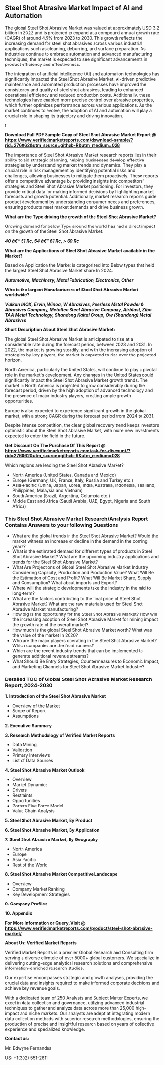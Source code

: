 <h2>Steel Shot Abrasive Market Impact of AI and Automation</h2><p>The global Steel Shot Abrasive Market was valued at approximately USD 3.2 billion in 2022 and is projected to expand at a compound annual growth rate (CAGR) of around 4.5% from 2023 to 2030. This growth reflects the increasing demand for steel shot abrasives across various industrial applications such as cleaning, deburring, and surface preparation. As industries continue to embrace automation and advanced manufacturing techniques, the market is expected to see significant advancements in product efficiency and effectiveness.</p><p>The integration of artificial intelligence (AI) and automation technologies has significantly impacted the Steel Shot Abrasive Market. AI-driven predictive maintenance and automated production processes have improved the consistency and quality of steel shot abrasives, leading to enhanced operational efficiency and reduced production costs. Additionally, these technologies have enabled more precise control over abrasive properties, which further optimizes performance across various applications. As the market continues to evolve, the adoption of AI and automation will play a crucial role in shaping its trajectory and driving innovation.</p>t</p><p id="" class=""><strong>Download Full PDF Sample Copy of Steel Shot Abrasive Market Report @ <a href="https://www.verifiedmarketreports.com/download-sample/?rid=276062&utm_source=github-R&utm_medium=028" target="_blank">https://www.verifiedmarketreports.com/download-sample/?rid=276062&utm_source=github-R&utm_medium=028</a></strong></p><p>The importance of&nbsp;Steel Shot Abrasive Market research reports lies in their ability to aid strategic planning, helping businesses develop effective strategies by understanding market trends and dynamics. They play a crucial role in risk management by identifying potential risks and challenges, allowing businesses to mitigate them proactively. These reports offer a competitive advantage by providing insights into competitors' strategies and Steel Shot Abrasive Market positioning. For investors, they provide critical data for making informed decisions by highlighting market forecasts and growth potential. Additionally, market research reports guide product development by understanding consumer needs and preferences, ensuring products meet market demands and drive business growth.</p><p><strong>What are the&nbsp;Type driving the growth of the Steel Shot Abrasive Market?</strong></p><p id="" class="">Growing demand for below Type around the world has had a direct impact on the growth of the Steel Shot Abrasive Market:</p><em><strong>40 â€“ 51 Rc, 54 â€“ 61 Rc, > 60 Rc</strong></em></p><strong>What are the&nbsp;Applications&nbsp;of Steel Shot Abrasive Market available in the Market?</strong></p><p id="" class="">Based on Application the Market is categorized into Below types that held the largest Steel Shot Abrasive Market share In 2024.</p><em><strong>Automotive, Machinery, Metal Fabrication, Electronics, Other</strong></em></p><strong>Who is the largest Manufacturers of Steel Shot Abrasive Market worldwide?</strong></p><p><em><strong>Vulkan INOX, Ervin, Winoa, W Abrasives, Peerless Metal Powder & Abrasives Company, Metaltec Steel Abrasive Company, Airblast, Zibo TAA Metal Technology, Shandong Kaitai Group, Ow (Shandong) Metal Abrasives</strong></em></p><p id="" class=""><strong>Short Description About Steel Shot Abrasive Market:</strong></p><p>The global Steel Shot Abrasive Market is anticipated to rise at a considerable rate during the forecast period, between 2023 and 2031. In 2022, the market is growing steadily, and with the increasing adoption of strategies by key players, the market is expected to rise over the projected horizon.</p><p>North America, particularly the United States, will continue to play a pivotal role in the market's development. Any changes in the United States could significantly impact the Steel Shot Abrasive Market growth trends. The market in North America is projected to grow considerably during the forecast period, driven by the high adoption of advanced technology and the presence of major industry players, creating ample growth opportunities.</p><p>Europe is also expected to experience significant growth in the global market, with a strong CAGR during the forecast period from 2024 to 2031.</p><p>Despite intense competition, the clear global recovery trend keeps investors optimistic about the Steel Shot Abrasive Market, with more new investments expected to enter the field in the future.</p><p id="" class=""><strong>Get Discount On The Purchase Of This Report @ <a href="https://www.verifiedmarketreports.com/ask-for-discount/?rid=276062&utm_source=github-R&utm_medium=028" target="_blank">https://www.verifiedmarketreports.com/ask-for-discount/?rid=276062&utm_source=github-R&utm_medium=028</a></strong></p>Which regions are leading the Steel Shot Abrasive Market?</p><ul><li>North America (United States, Canada and Mexico)</li><li>Europe (Germany, UK, France, Italy, Russia and Turkey etc.)</li><li>Asia-Pacific (China, Japan, Korea, India, Australia, Indonesia, Thailand, Philippines, Malaysia and Vietnam)</li><li>South America (Brazil, Argentina, Columbia etc.)</li><li>Middle East and Africa (Saudi Arabia, UAE, Egypt, Nigeria and South Africa)</li></ul><h3 id="" class="">This Steel Shot Abrasive Market Research/Analysis Report Contains Answers to your following Questions</h3><ul><li>What are the global trends in the Steel Shot Abrasive Market? Would the market witness an increase or decline in the demand in the coming years?</li><li>What is the estimated demand for different types of products in Steel Shot Abrasive Market? What are the upcoming industry applications and trends for the Steel Shot Abrasive Market?</li><li>What Are Projections of Global Steel Shot Abrasive Market Industry Considering Capacity, Production and Production Value? What Will Be the Estimation of Cost and Profit? What Will Be Market Share, Supply and Consumption? What about imports and Export?</li><li>Where will the strategic developments take the industry in the mid to long-term?</li><li>What are the factors contributing to the final price of Steel Shot Abrasive Market? What are the raw materials used for Steel Shot Abrasive Market manufacturing?</li><li>How big is the opportunity for the Steel Shot Abrasive Market? How will the increasing adoption of Steel Shot Abrasive Market for mining impact the growth rate of the overall market?</li><li>How much is the global Steel Shot Abrasive Market worth? What was the value of the market In 2020?</li><li>Who are the major players operating in the Steel Shot Abrasive Market? Which companies are the front runners?</li><li>Which are the recent industry trends that can be implemented to generate additional revenue streams?</li><li>What Should Be Entry Strategies, Countermeasures to Economic Impact, and Marketing Channels for Steel Shot Abrasive Market Industry?</li></ul><h3 id="" class="">Detailed TOC of Global Steel Shot Abrasive Market Research Report, 2024-2030</h3><p id="" class=""><strong>1. Introduction of the Steel Shot Abrasive Market</strong></p><ul><li>Overview of the Market</li><li>Scope of Report</li><li>Assumptions</li></ul><p id="" class=""><strong>2. Executive Summary</strong></p><p id="" class=""><strong>3. Research Methodology of Verified Market Reports</strong></p><ul><li>Data Mining</li><li>Validation</li><li>Primary Interviews</li><li>List of Data Sources</li></ul><p id="" class=""><strong>4. Steel Shot Abrasive Market Outlook</strong></p><ul><li>Overview</li><li>Market Dynamics</li><li>Drivers</li><li>Restraints</li><li>Opportunities</li><li>Porters Five Force Model</li><li>Value Chain Analysis</li></ul><p id="" class=""><strong>5. Steel Shot Abrasive Market, By Product</strong></p><p id="" class=""><strong>6. Steel Shot Abrasive Market, By Application</strong></p><p id="" class=""><strong>7. Steel Shot Abrasive Market, By Geography</strong></p><ul><li>North America</li><li>Europe</li><li>Asia Pacific</li><li>Rest of the World</li></ul><p id="" class=""><strong>8. Steel Shot Abrasive Market Competitive Landscape</strong></p><ul><li>Overview</li><li>Company Market Ranking</li><li>Key Development Strategies</li></ul><p id="" class=""><strong>9. Company Profiles</strong></p><p id="" class=""><strong>10. Appendix</strong></p><p id="" class=""><strong>For More Information or Query, Visit @ <a href="https://www.verifiedmarketreports.com/product/steel-shot-abrasive-market/" target="_blank">https://www.verifiedmarketreports.com/product/steel-shot-abrasive-market/</a></strong></p><p id="" class=""><strong>About Us: Verified Market Reports</strong></p><p id="" class="">Verified Market Reports is a premier Global Research and Consulting firm serving a diverse clientele of over 5000+ global customers. We specialize in delivering cutting-edge analytical research solutions and comprehensive information-enriched research studies.</p><p id="" class="">Our expertise encompasses strategic and growth analyses, providing the crucial data and insights required to make informed corporate decisions and achieve key revenue goals.</p><p id="" class="">With a dedicated team of 250 Analysts and Subject Matter Experts, we excel in data collection and governance, utilizing advanced industrial techniques to gather and analyze data across more than 25,000 high-impact and niche markets. Our analysts are adept at integrating modern data collection methods with superior research methodologies, ensuring the production of precise and insightful research based on years of collective experience and specialized knowledge.</p><p id="" class=""><strong>Contact us:</strong></p><p id="" class="">Mr. Edwyne Fernandes</p><p id="" class="">US: +1(302) 551-2611</p>